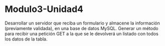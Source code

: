 # Modulo3-Unidad4
Desarrollar un servidor que reciba un formulario y almacene la información (previamente
validada), en una base de datos MySQL. Generar un método para recibir una petición
GET a la que se le devolverá un listado con todos los datos de la tabla.
